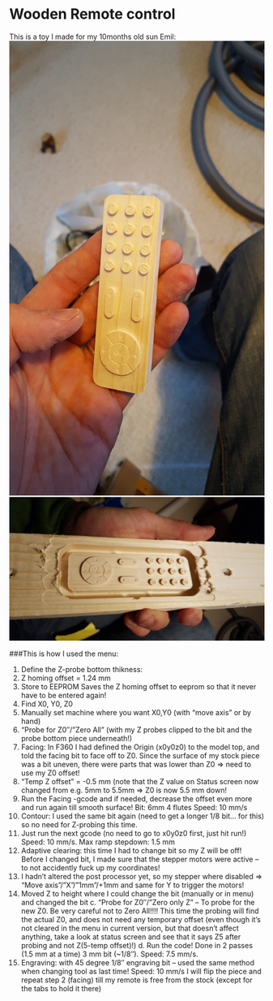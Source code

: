 # Wooden Remote control

This is a toy I made for my 10months old sun Emil: 
![alt text](https://github.com/klalle/Marlin_RC7_LCD_Customization/blob/master/Example%20of%20use/2017-01-13%2010.15.46.jpg "Remote")
![alt text](https://github.com/klalle/Marlin_RC7_LCD_Customization/blob/master/Example%20of%20use/2017-01-11%2023.24.06.jpg "Remote")

###This is how I used the menu:
1. Define the Z-probe bottom thikness:
  1. Z homing offset = 1.24 mm
  2. Store to EEPROM Saves the Z homing offset to eeprom so that it never have to be entered again!
2. Find X0, Y0, Z0
  1. Manually set machine where you want X0,Y0 (with “move axis” or by hand)
  2. “Probe for Z0″/”Zero All” (with my Z probes clipped to the bit and the probe bottom piece underneath!)
3. Facing: In F360 I had defined the Origin (x0y0z0) to the model top, and told the facing bit to face off to Z0. Since the surface of my stock piece was a bit uneven, there were parts that was lower than Z0 => need to use my Z0 offset!
  1. “Temp Z offset” = -0.5 mm (note that the Z value on Status screen now changed from e.g. 5mm to 5.5mm => Z0 is now 5.5 mm down!
  2. Run the Facing -gcode and if needed, decrease the offset even more and run again till smooth surface!
Bit: 6mm 4 flutes
Speed: 10 mm/s
4. Contour: I used the same bit again (need to get a longer 1/8 bit… for this) so no need for Z-probing this time.
  1. Just run the next gcode (no need to go to x0y0z0 first, just hit run!)
Speed: 10 mm/s.
Max ramp stepdown: 1.5 mm
5. Adaptive clearing: this time I had to change bit so my Z will be off! Before I changed bit, I made sure that the stepper motors were active – to not accidently fuck up my coordinates!
  1. I hadn’t altered the post processor yet, so my stepper where disabled =>
“Move axis”/”X”/”1mm”/+1mm and same for Y to trigger the motors!
  2. Moved Z to height where I could change the bit (manually or in menu) and changed the bit
c. “Probe for Z0″/”Zero only Z” – To probe for the new Z0. Be very careful not to Zero All!!!! This time the probing will find the actual Z0, and does not need any temporary offset (even though it’s not cleared in the menu in current version, but that doesn’t affect anything, take a look at status screen and see that it says Z5 after probing and not Z(5-temp offset)!)
d. Run the code!
Done in 2 passes (1.5 mm at a time)
3 mm bit (~1/8″).
Speed: 7.5 mm/s.
4. Engraving: with 45 degree 1/8″ engraving bit – used the same method when changing tool as last time!
Speed: 10 mm/s
I will flip the piece and repeat step 2 (facing) till my remote is free from the stock (except for the tabs to hold it there)